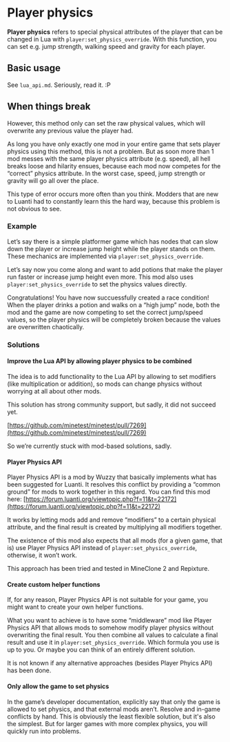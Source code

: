 # Player physics

**Player physics** refers to special physical attributes of the player that can be changed in Lua with `player:set_physics_override`. With this function, you can set e.g. jump strength, walking speed and gravity for each player.

Basic usage
-----------

See `lua_api.md`. Seriously, read it. :P

When things break
-----------------

However, this method only can set the raw physical values, which will overwrite any previous value the player had.

As long you have only exactly one mod in your entire game that sets player physics using this method, this is not a problem. But as soon more than 1 mod messes with the same player physics attribute (e.g. speed), all hell breaks loose and hilarity ensues, because each mod now competes for the “correct” physics attribute. In the worst case, speed, jump strength or gravity will go all over the place.

This type of error occurs more often than you think. Modders that are new to Luanti had to constantly learn this the hard way, because this problem is not obvious to see.

### Example

Let’s say there is a simple platformer game which has nodes that can slow down the player or increase jump height while the player stands on them. These mechanics are implemented via `player:set_physics_override`.

Let’s say now you come along and want to add potions that make the player run faster or increase jump height even more. This mod also uses `player:set_physics_override` to set the physics values directly.

Congratulations! You have now succuessfully created a race condition! When the player drinks a potion and walks on a “high jump” node, both the mod and the game are now competing to set the correct jump/speed values, so the player physics will be completely broken because the values are overwritten chaotically.

### Solutions

#### Improve the Lua API by allowing player physics to be combined

The idea is to add functionality to the Lua API by allowing to set modifiers (like multiplication or addition), so mods can change physics without worrying at all about other mods.

This solution has strong community support, but sadly, it did not succeed yet.

[https://github.com/minetest/minetest/pull/7269](https://github.com/minetest/minetest/pull/7269)

So we’re currently stuck with mod-based solutions, sadly.

#### Player Physics API

Player Physics API is a mod by Wuzzy that basically implements what has been suggested for Luanti. It resolves this conflict by providing a “common ground” for mods to work together in this regard. You can find this mod here: [https://forum.luanti.org/viewtopic.php?f=11&t=22172](https://forum.luanti.org/viewtopic.php?f=11&t=22172)

It works by letting mods add and remove “modifiers” to a certain physical attribute, and the final result is created by multiplying all modifiers together.

The existence of this mod also expects that all mods (for a given game, that is) use Player Physics API instead of `player:set_physics_override`, otherwise, it won’t work.

This approach has been tried and tested in MineClone 2 and Repixture.

#### Create custom helper functions

If, for any reason, Player Physics API is not suitable for your game, you might want to create your own helper functions.

What you want to achieve is to have some “middleware” mod like Player Physics API that allows mods to somehow modify player physics without overwriting the final result. You then combine all values to calculate a final result and use it in `player:set_physics_override`. Which formula you use is up to you. Or maybe you can think of an entirely different solution.

It is not known if any alternative approaches (besides Player Phyics API) has been done.

#### Only allow the game to set physics

In the game’s developer documentation, explicitly say that only the game is allowed to set physics, and that external mods aren’t. Resolve and in-game conflicts by hand. This is obviously the least flexible solution, but it's also the simplest. But for larger games with more complex physics, you will quickly run into problems.